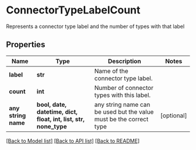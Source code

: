 # ConnectorTypeLabelCount

Represents a connector type label and the number of types with that label

## Properties
Name | Type | Description | Notes
------------ | ------------- | ------------- | -------------
**label** | **str** | Name of the connector type label. | 
**count** | **int** | Number of connector types with this label. | 
**any string name** | **bool, date, datetime, dict, float, int, list, str, none_type** | any string name can be used but the value must be the correct type | [optional]

[[Back to Model list]](../README.md#documentation-for-models) [[Back to API list]](../README.md#documentation-for-api-endpoints) [[Back to README]](../README.md)



